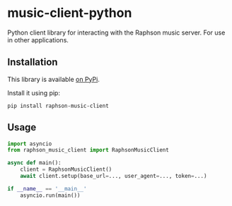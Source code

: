 # music-client-python

Python client library for interacting with the Raphson music server. For use in other applications.

## Installation

This library is available [on PyPi](https://pypi.org/project/raphson-music-client/).

Install it using pip:
```
pip install raphson-music-client
```

## Usage

```py
import asyncio
from raphson_music_client import RaphsonMusicClient

async def main():
    client = RaphsonMusicClient()
    await client.setup(base_url=..., user_agent=..., token=...)

if __name__ == '__main__'
    asyncio.run(main())
```
